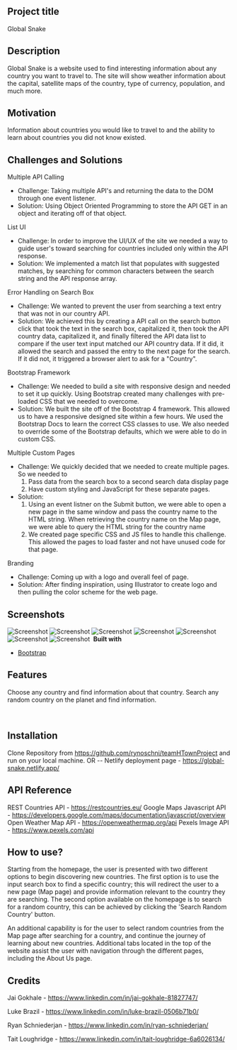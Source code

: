 ## Project title

Global Snake 

## Description

Global Snake is a website used to find interesting information  about any country you want to travel to. The site will show weather information about the capital, satellite maps of the country, type of currency, population, and much more.

## Motivation

Information about countries you would like to travel to and the ability to learn about countries you did not know existed.

## Challenges and Solutions
Multiple API Calling
- Challenge: Taking multiple API's and returning the data to the DOM through one event listener.
- Solution: Using Object Oriented Programming to store the API GET in an object and iterating off of that object.

List UI
- Challenge: In order to improve the UI/UX of the site we needed a way to guide user's toward searching for countries included only within the API response.
- Solution: We implemented a match list that populates with suggested matches, by searching for common characters between the search string and the API response array.

Error Handling on Search Box
- Challenge: We wanted to prevent the user from searching a text entry that was not in our country API.
- Solution: We achieved this by creating a API call on the search button click that took the text in the search box, capitalized it, then took the API country data, capitalized it, and finally filtered the API data list to compare if the user text input matched our API country data.  If it did, it allowed the search and passed the entry to the next page for the search.  If it did not, it triggered a browser alert to ask for a "Country". 

Bootstrap Framework
- Challenge: We needed to build a site with responsive design and needed to set it up quickly.  Using Bootstrap created many challenges with pre-loaded CSS that we needed to overcome.
- Solution: We built the site off of the Bootstrap 4 framework.  This allowed us to have a responsive designed site within a few hours.  We used the Bootstrap Docs to learn the correct CSS classes to use.  We also needed to override some of the Bootstrap defaults, which we were able to do in custom CSS.

Multiple Custom Pages
- Challenge: We quickly decided that we needed to create multiple pages.  So we needed to
    1. Pass data from the search box to a second search data display page
    2. Have custom styling and JavaScript for these separate pages.
-  Solution:
    1. Using an event listner on the Submit button, we were able to open a new page in the same window and pass the country name to the HTML string.  When retrieving the country name on the Map page, we were able to query the HTML string for the country name 
    2. We created page specific CSS and JS files to handle this challenge.  This allowed the pages to load faster and not have unused code for that page.
      
Branding
- Challenge: Coming up with a logo and overall feel of page.
- Solution: After finding inspiration, using Illustrator to create logo and then pulling the color scheme for the web page.



## Screenshots

![Screenshot](https://github.com/rynoschni/teamHTownProject/ReadMe-Screenshots/Index.png)
![Screenshot](https://github.com/rynoschni/teamHTownProject/ReadMe-Screenshots/Country-Page.png)
![Screenshot](https://github.com/rynoschni/teamHTownProject/ReadMe-Screenshots/Country-Page-2.png)
![Screenshot](https://github.com/rynoschni/teamHTownProject/ReadMe-Screenshots/Modal.png)
![Screenshot](https://github.com/rynoschni/teamHTownProject/ReadMe-Screenshots/About-us.png)
![Screenshot](https://github.com/rynoschni/teamHTownProject/ReadMe-Screenshots/Error-Handling.png)
​![Screenshot](https://github.com/rynoschni/teamHTownProject/ReadMe-Screenshots/Toast-Message.png)
​
<b>Built with</b>

- [Bootstrap](https://getbootstrap.com/)
​
## Features

Choose any country and find information about that country.
Search any random country on the planet and find information.

​
## Installation

Clone Repository from https://github.com/rynoschni/teamHTownProject and run on your local machine.
OR --
Netlify deployment page - https://global-snake.netlify.app/
​
## API Reference

​REST Countries API - https://restcountries.eu/
Google Maps Javascript API - https://developers.google.com/maps/documentation/javascript/overview
Open Weather Map API - https://openweathermap.org/api
Pexels Image API - https://www.pexels.com/api
​
## How to use?

Starting from the homepage, the user is presented with two different options to begin discovering new countries. The first option is to use the input search box to find a specific country; this will redirect the user to a new page (Map page) and provide information relevant to the country they are searching. The second option available on the homepage is to search for a random country, this can be achieved by clicking the 'Search Random Country' button. 

An additional capability is for the user to select random countries from the Map page after searching for a country, and continue the journey of learning about new countries. Additional tabs located in the top of the website assist the user with navigation through the different pages, including the About Us page.
​
## Credits

Jai Gokhale - https://www.linkedin.com/in/jai-gokhale-81827747/

Luke Brazil - https://www.linkedin.com/in/luke-brazil-0506b71b0/

​Ryan Schniederjan - https://www.linkedin.com/in/ryan-schniederjan/

Tait Loughridge - https://www.linkedin.com/in/tait-loughridge-6a6026134/
